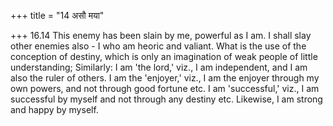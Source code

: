 +++
title = "14 असौ मया"

+++
16.14 This enemy has been slain by me, powerful as I am. I shall slay
other enemies also - I who am heoric and valiant. What is the use of the
conception of destiny, which is only an imagination of weak people of
little understanding; Similarly: I am 'the lord,' viz., I am
independent, and I am also the ruler of others. I am the 'enjoyer,'
viz., I am the enjoyer through my own powers, and not through good
fortune etc. I am 'successful,' viz., I am successful by myself and not
through any destiny etc. Likewise, I am strong and happy by myself.
